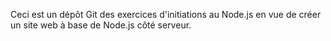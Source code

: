 Ceci est un dépôt Git des exercices d'initiations au Node.js en vue de créer un site web à base de Node.js côté serveur.
